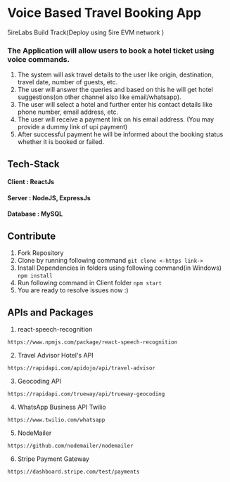 # Voice Based Travel Booking App

5ireLabs Build Track(Deploy using 5ire EVM network )

### The Application will allow users to book a hotel ticket using voice commands.

1) The system will ask travel details to the user like origin, destination, travel date, number of guests, etc.
2) The user will answer the queries and based on this he will get hotel suggestions(on other channel also like email/whatsapp).
3) The user will select a hotel and further enter his contact details like phone number, email address, etc.
4) The user will receive a payment link on his email address. (You may provide a dummy link of upi payment)
5) After successful payment he will be informed about the booking status whether it is booked or failed.

## Tech-Stack

#### Client : ReactJs

#### Server : NodeJS, ExpressJs

#### Database : MySQL

## Contribute

1) Fork Repository
2) Clone by running following command
```git clone <-https link->```
3) Install Dependencies in folders using following command(in Windows)
```npm install```
4) Run following command in Client folder
```npm start```
5) You are ready to resolve issues now :) 
## APIs and Packages 

1) react-speech-recognition
```
https://www.npmjs.com/package/react-speech-recognition
```
2) Travel Advisor Hotel's API
```
https://rapidapi.com/apidojo/api/travel-advisor
```
3) Geocoding API 
```
https://rapidapi.com/trueway/api/trueway-geocoding
```
4) WhatsApp Business API Twilio
```
https://www.twilio.com/whatsapp
```
5) NodeMailer 
```
https://github.com/nodemailer/nodemailer
```
6) Stripe Payment Gateway
```
https://dashboard.stripe.com/test/payments
```
